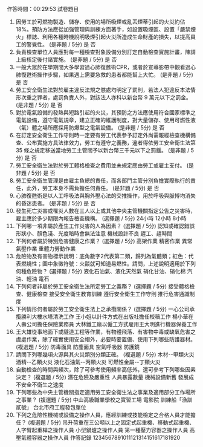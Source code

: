 作答時間：00:29:53
試卷題目
 1. 因勞工於可燃物製造、儲存、使用的場所吸煙或亂丟煙蒂引起的火災約佔 18%。預防方法應從加強管理與訓練方面著手，如設置吸煙區、設置「嚴禁煙火」標誌、利用各種時機說明吸煙引起火災所造成生命財產的損失，以提高員工的警覺性。 (是非題 / 5分)
是
否
 2. 負責檢查單位人員應對每一種檢查對象設備分別訂定自動檢查實施計畫，陳請上級核定後付諸實施。 (是非題 / 5分)
是
否
 3. 一般大眾於在學期間大多學習過心肺復甦術CPR，或者於宣導影帶中觀看過心肺復甦術操作步驟，如果遇上需要急救的患者都能幫上大忙。 (是非題 / 5分)
是
否
 4. 勞工安全衛生法對於雇主違反法規之懲處均明定了罰則，若法人犯違反本法情形次重之罪者，處罰負責人外，對該法人亦科以新台幣 9 萬元以下之罰金。 (是非題 / 5分)
是
否
 5. 對於電氣設備的發熱與短路引起的火災，其預防之方法應使用符合國家標準之電氣設備，遵守電氣規章，建立正確的維護制度，對大量儲存、使用可燃性液（氣）體之場所應採用防爆型之電氣設備。 (是非題 / 5分)
是
否
 6. 在訂定安全衛生工作守則時一定要有勞工代表參予訂定外尚需報經檢查機構備查、公布實施方具法律效力，勞工有遵守之義務，違者得依勞工安全衛生法第 35 條之規定移送當地勞工主管關予以新台幣三千元以下之罰鍰。 (是非題 / 5分)
是
否
 7. 勞工安全衛生法對於勞工體格檢查之費用並未規定應由勞工或雇主支付。 (是非題 / 5分)
是
否
 8. 勞工安全衛生管理是由雇主負總的責任，而各部門主管分別負擔實際執行的責任，此外，勞工本身不需負擔任何責任。 (是非題 / 5分)
是
否
 9. 心肺復甦術是以人工呼吸法與胸外壓心法的交推操作，用於呼吸與脈博均消失的昏迷患者。 (是非題 / 5分)
是
否
 10. 發生死亡災害或罹災人數在三人以上或其他中央主管機關指定公告之災害時，雇主應於多少期限內報告檢查機構。 (選擇題 / 5分)
24小時
12小時
8小時
 11. 下列哪一項非屬於產生工作災害的人為因素？ (選擇題 / 5分)
認知或確認錯誤
形狀小、顏色淺、光度暗時會無法注意
機械設計不良
趕工、趕時間
 12. 下列何者屬於特別危害健康之作業？ (選擇題 / 5分)
高架作業
精密作業
異常氣壓作業
重體力勞動作業
 13. 危險物及有害物標示說明：底角數字2代表第二類，歸列為氣體類；紅色：代表燃燒性；圖中象徵符號：火燄就可知道易燃性。請問，上述說明適用於下列何種危險物？ (選擇題 / 5分)
液化石油氣、液化天然氣
硝化甘油、硝化棉
汽油、輕油
電石
 14. 下列何者非屬於勞工安全衛生法所定勞工之義務？ (選擇題 / 5分)
接受體格檢查、健康檢查
接受安全衛生教育訓練
遵行安全衛生工作守則
推行危害通識制度
 15. 下列情形何者屬於勞工安全衛生法上之承攬關係？ (選擇題 / 5分)
一心公司承攬勝利大樓水塔清洗工作
王小姐以計件方式在出版社擔任校稿工作
楊小華在人壽公司擔任保險業務員
大林鐵工廠以僱工方式雇用王大明進行機器保養工作
 16. 王大雄從事地面下或隧道工程等作業，有物體飛落、有害物中毒或缺氧危害之虞處作業，除了確實使用安全帽外，必要時要置備、使用下列哪些防護器材。 (複選題 / 5分)
防毒面具
防塵面具
空氣呼吸器
防護鏡
 17. 請問下列哪幾項火源與其火災類別分類正確。 (複選題 / 5分)
木材--甲類火災
酒精--乙類火災
液化石油氣--丙類火災
可燃性金屬--丁類火災
 18. 自動檢查的時間與頻次，除了可參考使用頻率高低外，還可參考下列哪些因素決定？ (複選題 / 5分)
潛在危險及嚴重性
人員暴露數量
機械設備新舊
發展成不安全不衛生之速度
 19. 下列哪些為中央主管機關指定適用勞工安全衛生法之事業及適用部分工作場所之事業？ (複選題 / 5分)
中山高級職業學校之實習工場
電影院
訓練船「漁訓貳號」
台北市府工程發包單位
 20. 下列之危險性機械或設備之操作人員，應經訓練或技能檢定之合格人員才能擔任？ (複選題 / 5分)
吊升荷重在三公噸以上之固定式起重機、移動式起重機、人字臂起重桿之操作人員
小型鍋爐之操作人員
第一種壓力容器之操作人員
高壓氣體容器之操作人員
作答記錄
1234567891011121314151617181920
